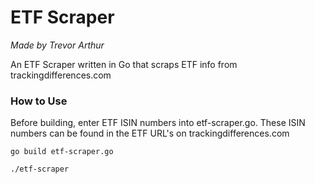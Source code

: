 # ETF Scraper
*Made by Trevor Arthur*

An ETF Scraper written in Go that scraps ETF info from trackingdifferences.com

### How to Use

Before building, enter ETF ISIN numbers into etf-scraper.go. These ISIN numbers can be found in the ETF URL's on trackingdifferences.com

    go build etf-scraper.go

    ./etf-scraper
